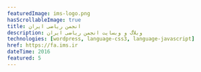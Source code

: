 ```yaml
---
featuredImage: ims-logo.png
hasScrollableImage: true
title: انجمن ریاضی ایران
description: وبلاگ و وبسایت انجمن ریاضی ایران
technologies: [wordpress, language-css3, language-javascript]
href: https://fa.ims.ir
dateTime: 2016
featured: 5
---
```

